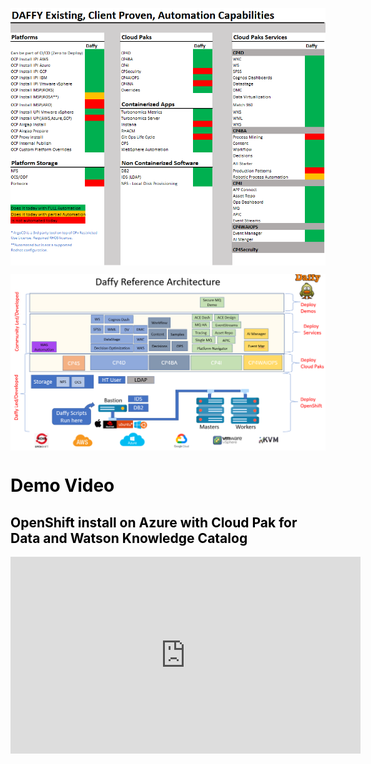 <p align = "center">
  <img src='./images/Daffy_Capabilities_2.png'  align="top"  style = "float">
</p>

<p align = "center">
  <img src='./images/download.png'  align="top"  style = "float">
</p>

<FONT COLOR="black">
<h1>Demo Video</h1>
<h2>OpenShift install on Azure with Cloud Pak for Data and Watson Knowledge Catalog</h2>
</FONT>
<html>
   <head>
      <title>HTML Video embed</title>
   </head>
   <body>
    <div style="text-align:center">
<iframe width="560" height="315" src="https://www.youtube.com/embed/LFqc0WD7x-U" title="YouTube video player" frameborder="0" allow="accelerometer; autoplay; clipboard-write; encrypted-media; gyroscope; picture-in-picture" allowfullscreen></iframe>      <iframe width="560" height="315" src="" frameborder="0" allowfullscreen></iframe>
      </iframe>
      </div>
   </body>
</html>
